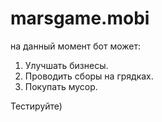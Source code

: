 # marsgame.mobi
на данный момент бот может:
1. Улучшать бизнесы.
3. Проводить сборы на грядках.
4. Покупать мусор.

Тестируйте)
